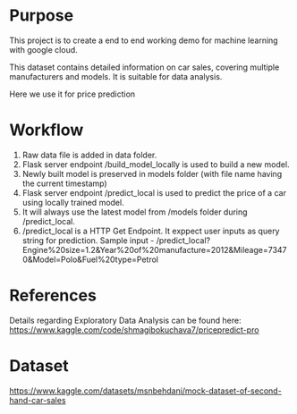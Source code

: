 # Purpose
This project is to create a end to end working demo for machine learning with google cloud.

This dataset contains detailed information on car sales, covering multiple manufacturers and models. It is suitable for data analysis. 

Here we use it for price prediction

# Workflow
1. Raw data file is added in data folder.
2. Flask server endpoint /build_model_locally is used to build a new model.
3. Newly built model is preserved in models folder (with file name having the current timestamp)
4. Flask server endpoint /predict_local is used to predict the price of a car using locally trained model.
5. It will always use the latest model from /models folder during /predict_local.
6. /predict_local is a HTTP Get Endpoint. It exppect user inputs as query string for  prediction. 
Sample input -
/predict_local?Engine%20size=1.2&Year%20of%20manufacture=2012&Mileage=73470&Model=Polo&Fuel%20type=Petrol

# References
Details regarding Exploratory Data Analysis can be found here: https://www.kaggle.com/code/shmagibokuchava7/pricepredict-pro

# Dataset
https://www.kaggle.com/datasets/msnbehdani/mock-dataset-of-second-hand-car-sales
